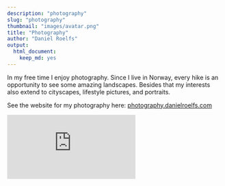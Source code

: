 ```yaml
---
description: "photography"
slug: "photography"
thumbnail: "images/avatar.png"
title: "Photography"
author: "Daniel Roelfs"
output:
  html_document:
    keep_md: yes
---
```


In my free time I enjoy photography. Since I live in Norway, every hike is an opportunity to see some amazing landscapes. Besides that my interests also extend to cityscapes, lifestyle pictures, and portraits.

See the website for my photography here: <a href="https://photography.danielroelfs.com" target="_blank">photography.danielroelfs.com</a>

<iframe src="https://photography.danielroelfs.com/" onload="this.width=&#39;105%&#39;;this.height=screen.height*1.1;" frameBorder="0"></iframe>
